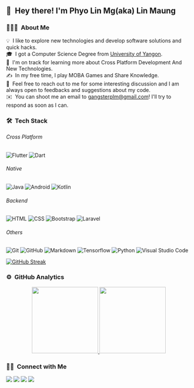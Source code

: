 ## 👋 &nbsp;Hey there! I'm Phyo Lin Mg(aka) Lin Maung

### 👨🏻‍💻 &nbsp;About Me

💡 &nbsp;I like to explore new technologies and develop software solutions and quick hacks.\
🎓 &nbsp;I got a Computer Science Degree from [University of Yangon](https://www.uy.edu.mm/computer-studies/).\
🌱 &nbsp;I'm on track for learning more about Cross Platform Development And New Technologies.\
✍️ &nbsp;In my free time, I play MOBA Games and Share Knowledge.\
💬 &nbsp;Feel free to reach out to me for some interesting discussion and I am always open to feedbacks and suggestions about my code.\
✉️ &nbsp;You can shoot me an email to [gangsterplm@gmail.com](gangsterplm@gmail.com)! I'll try to respond as soon as I can.

### 🛠 &nbsp;Tech Stack

######  Cross Platform
![Flutter](https://img.shields.io/badge/-Flutter-333333?style=flat&logo=flutter&logoColor=46d1fd)
![Dart](https://img.shields.io/badge/-Dart-333333?style=flat&logo=dart&logoColor=46d1fd)

######  Native
![Java](https://img.shields.io/badge/-Java-333333?style=flat&logo=Java&logoColor=FFA518)
![Android](https://img.shields.io/badge/-Android-333333?style=flat&logo=android)
![Kotlin](https://img.shields.io/badge/-Kotlin-333333?style=flat&logo=kotlin)

######  Backend
![HTML](https://img.shields.io/badge/-HTML-333333?style=flat&logo=HTML5)
![CSS](https://img.shields.io/badge/-CSS-333333?style=flat&logo=CSS3&logoColor=1572B6)
![Bootstrap](https://img.shields.io/badge/-Bootstrap-333333?style=flat&logo=bootstrap&logoColor=563D7C)
![Laravel](https://img.shields.io/badge/-Laravel-333333?style=flat&logo=laravel)

######  Others
![Git](https://img.shields.io/badge/-Git-333333?style=flat&logo=git)
![GitHub](https://img.shields.io/badge/-GitHub-333333?style=flat&logo=github)
![Markdown](https://img.shields.io/badge/-Markdown-333333?style=flat&logo=markdown)
![Tensorflow](https://img.shields.io/badge/-Tensorflow-333333?style=flat&logo=tensorflow)
![Python](https://img.shields.io/badge/-Python-333333?style=flat&logo=python)
![Visual Studio Code](https://img.shields.io/badge/-Visual%20Studio%20Code-333333?style=flat&logo=visual-studio-code&logoColor=007ACC)



[![GitHub Streak](https://github-readme-streak-stats.herokuapp.com/?user=PhyoLinMg&theme=dark)](https://git.io/streak-stats)


### ⚙️ &nbsp;GitHub Analytics

<p align="center">
<a href="https://github.com/PhyoLinMg">
  <img height="180em" src="https://github-readme-stats-eight-theta.vercel.app/api?username=PhyoLinMg&show_icons=true&theme=vue&include_all_commits=true&count_private=true"/>
  <img height="180em" src="https://github-readme-stats-eight-theta.vercel.app/api/top-langs/?username=PhyoLinMg&layout=compact&langs_count=8&theme=vue"/>
</a>
</p>


### 🤝🏻 &nbsp;Connect with Me

<p align="start">
<a href="https://www.linkedin.com/in/lin-maung-b62a601b2/"><img src="https://img.shields.io/badge/-My LinkedIn Profile-0077B5?style=flat-square&logo=Linkedin&logoColor=white"/></a>
<a href="mailto:gangsterplm@gmail.com"><img src="https://img.shields.io/badge/-Email Me-D14836?style=flat-square&logo=Gmail&logoColor=white"/></a>
<a href="https://facebook.com/gangsterplm"><img src="https://img.shields.io/badge/-My Facebook Profile-1877F2?style=flat-square&logo=Facebook&logoColor=white"/></a>
<a href="https://twitter.com/linmg09755832"><img src="https://img.shields.io/badge/-My Twitter-1da1f2?style=flat-square&logo=twitter&logoColor=white"/></a>
</p>
